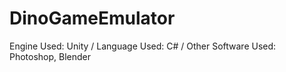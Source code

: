 # DinoGameEmulator
Engine Used: Unity /
Language Used: C# /
Other Software Used: Photoshop, Blender
